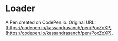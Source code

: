 # Loader

A Pen created on CodePen.io. Original URL: [https://codepen.io/kassandrasanch/pen/PoxZoXP](https://codepen.io/kassandrasanch/pen/PoxZoXP).

